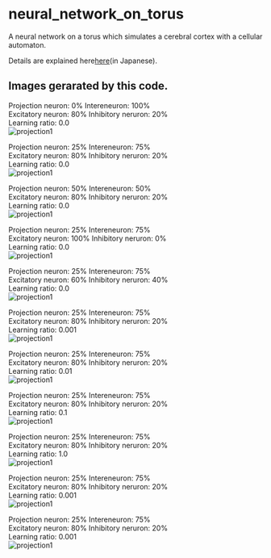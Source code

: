 # neural_network_on_torus
A neural network on a torus which simulates a cerebral cortex with a cellular automaton.

Details are explained here[here](https://speakerdeck.com/yukinaga/iosapurini-yi-shi-hasu-rufalseka-deipuraningufalsexian-niaruren-gong-zhi-neng-ai)(in Japanese).

## Images gerarated by this code.
Projection neuron: 0% Intereneuron: 100%  
Excitatory neuron: 80% Inhibitory neruron: 20%  
Learning ratio: 0.0  
![projection1](https://github.com/yukinaga/neural_network_on_torus/blob/master/images/proj_000.gif)  

Projection neuron: 25% Intereneuron: 75%  
Excitatory neuron: 80% Inhibitory neruron: 20%  
Learning ratio: 0.0  
![projection1](https://github.com/yukinaga/neural_network_on_torus/blob/master/images/proj_025.gif)  

Projection neuron: 50% Intereneuron: 50%  
Excitatory neuron: 80% Inhibitory neruron: 20%  
Learning ratio: 0.0  
![projection1](https://github.com/yukinaga/neural_network_on_torus/blob/master/images/proj_050.gif)  

Projection neuron: 25% Intereneuron: 75%  
Excitatory neuron: 100% Inhibitory neruron: 0%  
Learning ratio: 0.0  
![projection1](https://github.com/yukinaga/neural_network_on_torus/blob/master/images/inhib_000.gif)  

Projection neuron: 25% Intereneuron: 75%  
Excitatory neuron: 60% Inhibitory neruron: 40%  
Learning ratio: 0.0  
![projection1](https://github.com/yukinaga/neural_network_on_torus/blob/master/images/inhib_040.gif)  

Projection neuron: 25% Intereneuron: 75%  
Excitatory neuron: 80% Inhibitory neruron: 20%  
Learning ratio: 0.001  
![projection1](https://github.com/yukinaga/neural_network_on_torus/blob/master/images/ramda0001.gif)  

Projection neuron: 25% Intereneuron: 75%  
Excitatory neuron: 80% Inhibitory neruron: 20%  
Learning ratio: 0.01  
![projection1](https://github.com/yukinaga/neural_network_on_torus/blob/master/images/ramda001.gif)  

Projection neuron: 25% Intereneuron: 75%  
Excitatory neuron: 80% Inhibitory neruron: 20%  
Learning ratio: 0.1  
![projection1](https://github.com/yukinaga/neural_network_on_torus/blob/master/images/ramda01.gif)  

Projection neuron: 25% Intereneuron: 75%  
Excitatory neuron: 80% Inhibitory neruron: 20%  
Learning ratio: 1.0  
![projection1](https://github.com/yukinaga/neural_network_on_torus/blob/master/images/ramda1.gif)  

Projection neuron: 25% Intereneuron: 75%  
Excitatory neuron: 80% Inhibitory neruron: 20%  
Learning ratio: 0.001  
![projection1](https://github.com/yukinaga/neural_network_on_torus/blob/master/images/not_connected.gif)  

Projection neuron: 25% Intereneuron: 75%  
Excitatory neuron: 80% Inhibitory neruron: 20%  
Learning ratio: 0.001  
![projection1](https://github.com/yukinaga/neural_network_on_torus/blob/master/images/connected.gif)  
